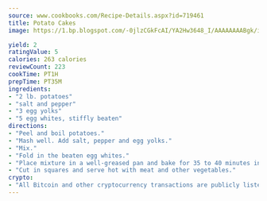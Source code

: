 ```yaml
---
source: www.cookbooks.com/Recipe-Details.aspx?id=719461
title: Potato Cakes
image: https://1.bp.blogspot.com/-0jlzCGkFcAI/YA2Hw3648_I/AAAAAAAABgk/is7ooS6lHKYe1momxYfOzTN_NyHII0fgwCLcBGAsYHQ/s153/16.png

yield: 2
ratingValue: 5
calories: 263 calories
reviewCount: 223
cookTime: PT1H
prepTime: PT35M
ingredients:
- "2 lb. potatoes"
- "salt and pepper"
- "3 egg yolks"
- "5 egg whites, stiffly beaten"
directions:
- "Peel and boil potatoes."
- "Mash well. Add salt, pepper and egg yolks."
- "Mix."
- "Fold in the beaten egg whites."
- "Place mixture in a well-greased pan and bake for 35 to 40 minutes in a preheated oven at 400u00b0."
- "Cut in squares and serve hot with meat and other vegetables."
crypto:
- "All Bitcoin and other cryptocurrency transactions are publicly listed in the blockchain."
---
```

